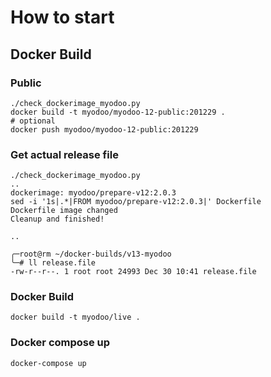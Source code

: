 # How to start

## Docker Build

### Public
``` shell
./check_dockerimage_myodoo.py
docker build -t myodoo/myodoo-12-public:201229 .
# optional
docker push myodoo/myodoo-12-public:201229
```

### Get actual release file
``` shell
./check_dockerimage_myodoo.py
..
dockerimage: myodoo/prepare-v12:2.0.3
sed -i '1s|.*|FROM myodoo/prepare-v12:2.0.3|' Dockerfile
Dockerfile image changed
Cleanup and finished!

..

╭─root@rm ~/docker-builds/v13-myodoo 
╰─# ll release.file
-rw-r--r--. 1 root root 24993 Dec 30 10:41 release.file
``` 

### Docker Build
``` shell
docker build -t myodoo/live .
```

### Docker compose up
``` shell
docker-compose up
```
